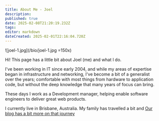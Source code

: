 ```yaml
---
title: About Me - Joel
description: 
published: true
date: 2025-02-08T21:20:19.232Z
tags: 
editor: markdown
dateCreated: 2025-02-01T22:16:04.720Z
---
```


![joel-1.jpg](/bio/joel-1.jpg =150x)

Hi! This page has a little bit about Joel (me) and what I do.

I've been working in IT since early 2004, and while my areas of expertise began in infrastructure and networking, I've become a bit of a generalist over the years; comfortable with most things from hardware to application code, but without the deep knowledge that many years of focus can bring.

These days I work as a Development manager, helping enable software engineers to deliver great web products. 

I currently live in Brisbane, Australia. My family has travelled a bit and [Our blog has a bit more on that journey](/Blog)

